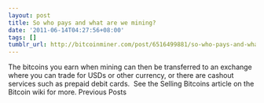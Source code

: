 ```yaml
---
layout: post
title: So who pays and what are we mining?
date: '2011-06-14T04:27:56+08:00'
tags: []
tumblr_url: http://bitcoinminer.com/post/6516499881/so-who-pays-and-what-are-we-mining
---
```

The bitcoins you earn when mining can then be transferred to an exchange where you can trade for USDs or other currency, or there are cashout services such as prepaid debit cards.  See the Selling Bitcoins article on the Bitcoin wiki for more.
Previous Posts
